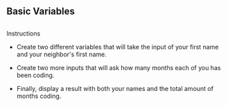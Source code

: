 ## Basic Variables

## 
Instructions

* Create two different variables that will take the input of your first name and your neighbor's first name.



* Create two more inputs that will ask how many months each of you has been coding.



* Finally, display a result with both your names and the total amount of months coding.
